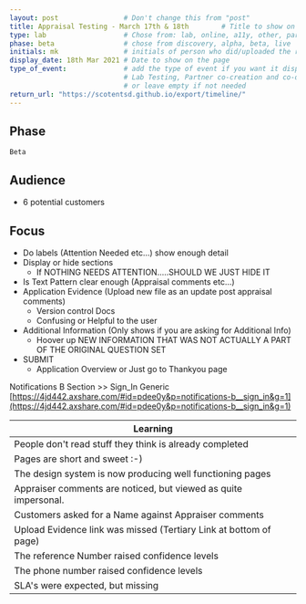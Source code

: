 ```yaml
---
layout: post                # Don't change this from "post"
title: Appraisal Testing - March 17th & 18th        # Title to show on the page
type: lab                   # Chose from: lab, online, a11y, other, partner
phase: beta                 # chose from discovery, alpha, beta, live
initials: mk                # initials of person who did/uploaded the research
display_date: 18th Mar 2021 # Date to show on the page      
type_of_event:              # add the type of event if you want it displayed added to the heading when the post if clicked on
                            # Lab Testing, Partner co-creation and co-design, Accessibility, Online research and testing, Events, F2F and testing
                            # or leave empty if not needed
return_url: "https://scotentsd.github.io/export/timeline/"
---
```


## Phase
    Beta

## Audience
- 6 potential customers

## Focus
- Do labels (Attention Needed etc...) show enough detail
- Display or hide sections
  - If NOTHING NEEDS ATTENTION.....SHOULD WE JUST HIDE IT
- Is Text Pattern clear enough (Appraisal comments etc...)
- Application Evidence (Upload new file as an update post appraisal comments)
  - Version control Docs
  - Confusing or Helpful to the user
- Additional Information (Only shows if you are asking for Additional Info)
  - Hoover up NEW INFORMATION THAT WAS NOT ACTUALLY A PART OF THE ORIGINAL QUESTION SET
- SUBMIT
  - Application Overview or Just go to Thankyou page


Notifications B Section >> Sign_In Generic  
[https://4jd442.axshare.com/#id=pdee0y&p=notifications-b__sign_in&g=1](https://4jd442.axshare.com/#id=pdee0y&p=notifications-b__sign_in&g=1)


| Learning
| ---
| People don't read stuff they think is already completed
| Pages are short and sweet :-)
| The design system is now producing well functioning pages
| Appraiser comments are noticed, but viewed as quite impersonal. 
| Customers asked for a Name against Appraiser comments
| Upload Evidence link was missed (Tertiary Link at bottom of page)
| The reference Number raised confidence levels
| The phone number raised confidence levels
| SLA's were expected, but missing


<!--more-->



